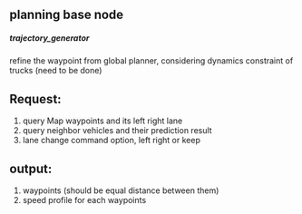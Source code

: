 ## planning base node

##### trajectory_generator
refine the waypoint from global planner, considering dynamics constraint of trucks (need to be done)

## Request:
1. query Map waypoints and its left right lane
2. query neighbor vehicles and their prediction result
3. lane change command option, left right or keep


## output:
1. waypoints (should be equal distance between them)
2. speed profile for each waypoints

